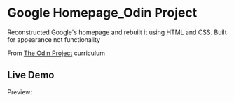 # Google Homepage_Odin Project
Reconstructed Google's homepage and rebuilt it using HTML and CSS. Built for appearance not functionality 

From [The Odin Project](https://www.theodinproject.com/courses/foundations/lessons/html-css) curriculum

## Live Demo
Preview: 

